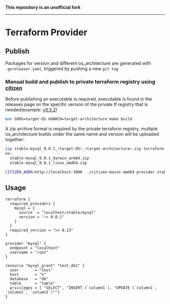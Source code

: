 **This repository is an unofficial fork**

---

Terraform Provider
==================

Publish
-------

Packages for version and different os_architecture are generated with `.goreleaser.yaml`, triggered by pushing a new `git tag`

### Manual build and publish to private terraform registry using [citizen](https://github.com/outsideris/citizen/)

Before publishing an executable is required, executable is found in the releases page on the specific version of the private tf registry that is needed(example: [v0.5.2](https://github.com/outsideris/citizen/releases/tag/v0.5.2))

```sh
env GOOS=target-OS GOARCH=target-architecture make build
```

A zip archive format is required by the private terraform registry, multiple os_architecture builds under the same name and version will be uploaded together:

```sh
zip stable-mysql_0.0.1_<target-OS>_<target-architecture>.zip terraform-provider-mysql
ex:
  stable-mysql_0.0.1_darwin_arm64.zip
  stable-mysql_0.0.1_linux_amd64.zip

CITIZEN_ADDR=http://localhost:3000  ./citizen-macos-amd64 provider stable mysql 0.0.1 -v
```

Usage
-----

```hcl
terraform {
  required_providers {
    mysql = {
      source  = "localhost/stable/mysql"
      version = "~> 0.0.1"
    }
  }
  required_version = ">= 0.13"
}

provider "mysql" {
  endpoint = "localhost"
  username = "root"
}

resource "mysql_grant" "test_db1" {
  user       = "test"
  host       = "%"
  database   = "db"
  table      = "table"
  privileges = [ "SELECT", "INSERT (`column1`), "UPDATE (`column1`, `column2`, `column3`)""]
}
```
